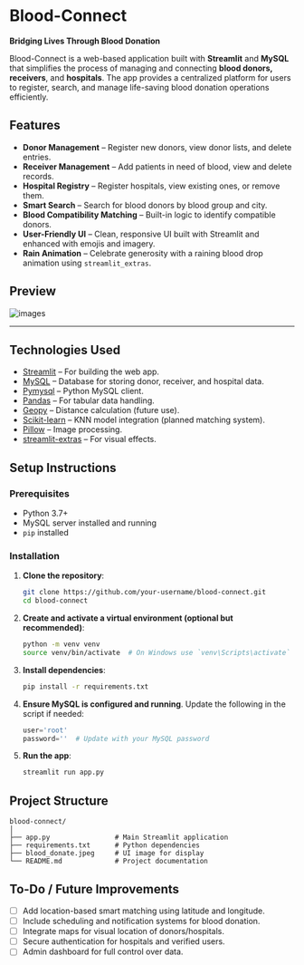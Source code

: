 # Blood-Connect

**Bridging Lives Through Blood Donation**

Blood-Connect is a web-based application built with **Streamlit** and **MySQL** that simplifies the process of managing and connecting **blood donors, receivers**, and **hospitals**. The app provides a centralized platform for users to register, search, and manage life-saving blood donation operations efficiently.

## Features

* **Donor Management** – Register new donors, view donor lists, and delete entries.
* **Receiver Management** – Add patients in need of blood, view and delete records.
* **Hospital Registry** – Register hospitals, view existing ones, or remove them.
* **Smart Search** – Search for blood donors by blood group and city.
* **Blood Compatibility Matching** – Built-in logic to identify compatible donors.
* **User-Friendly UI** – Clean, responsive UI built with Streamlit and enhanced with emojis and imagery.
* **Rain Animation** – Celebrate generosity with a raining blood drop animation using `streamlit_extras`.
  
## Preview

![images](home.png)

---

## Technologies Used

* [Streamlit](https://streamlit.io/) – For building the web app.
* [MySQL](https://www.mysql.com/) – Database for storing donor, receiver, and hospital data.
* [Pymysql](https://pymysql.readthedocs.io/) – Python MySQL client.
* [Pandas](https://pandas.pydata.org/) – For tabular data handling.
* [Geopy](https://pypi.org/project/geopy/) – Distance calculation (future use).
* [Scikit-learn](https://scikit-learn.org/) – KNN model integration (planned matching system).
* [Pillow](https://python-pillow.org/) – Image processing.
* [streamlit-extras](https://github.com/tylerjrichards/streamlit-extras) – For visual effects.

## Setup Instructions

### Prerequisites

* Python 3.7+
* MySQL server installed and running
* `pip` installed

### Installation

1. **Clone the repository**:

   ```bash
   git clone https://github.com/your-username/blood-connect.git
   cd blood-connect
   ```

2. **Create and activate a virtual environment (optional but recommended)**:

   ```bash
   python -m venv venv
   source venv/bin/activate  # On Windows use `venv\Scripts\activate`
   ```

3. **Install dependencies**:

   ```bash
   pip install -r requirements.txt
   ```

4. **Ensure MySQL is configured and running**. Update the following in the script if needed:

   ```python
   user='root'
   password=''  # Update with your MySQL password
   ```

5. **Run the app**:

   ```bash
   streamlit run app.py
   ```

## Project Structure

```
blood-connect/
│
├── app.py                # Main Streamlit application
├── requirements.txt      # Python dependencies
├── blood_donate.jpeg     # UI image for display
└── README.md             # Project documentation
```

## To-Do / Future Improvements

* [ ] Add location-based smart matching using latitude and longitude.
* [ ] Include scheduling and notification systems for blood donation.
* [ ] Integrate maps for visual location of donors/hospitals.
* [ ] Secure authentication for hospitals and verified users.
* [ ] Admin dashboard for full control over data.
